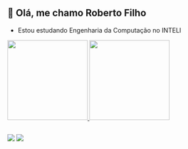 ## 👋 Olá, me chamo Roberto Filho

- Estou estudando Engenharia da Computação no INTELI

 <div>
  <a href="https://github.com/robertof1lho">
  <img height="180em" src="https://github-readme-stats.vercel.app/api?username=robertof1lho&theme=dark&show_icons=true"/>
  <img height="180em" src="https://github-readme-stats.vercel.app/api/top-langs/?username=robertof1lho&layout=compact&langs_count=7&theme=dark"/>
</div>
  
##
  
<div>
  <a href = "mailto:roberto.dbf1@gmail.com"><img src="https://img.shields.io/badge/-Gmail-%23333?style=for-the-badge&logo=gmail&logoColor=white" target="_blank"></a>
  <a href="https://www.linkedin.com/in/roberto-dbf/" target="_blank"><img src="https://img.shields.io/badge/-LinkedIn-%230077B5?style=for-the-badge&logo=linkedin&logoColor=white" target="_blank"></a>
 
</div>
